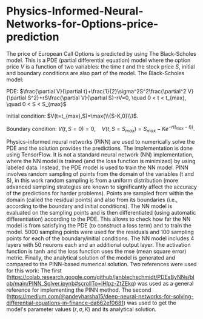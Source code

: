# Physics-Informed-Neural-Networks-for-Options-price-prediction
The price of European Call Options is predicted by using The Black-Scholes model. This is a PDE (partial differential equation) model where the option price $V$ is a function of two variables: the time $t$ and the stock price $S$, initial and boundary conditions are also part of the model. The Black-Scholes model:

PDE: $\frac{\partial V}{\partial t}+\frac{1}{2}\sigma^2S^2\frac{\partial^2 V}{\partial S^2}+rS\frac{\partial V}{\partial S}-rV=0, \quad 0 < t < t_{max}, \quad 0 < S < S_{max}$

Initial condition: $V(t=t_{max},S)=\max{\\{S-K,0}\\}$.

Boundary condition: $V(t,S=0)=0, \quad V(t,S=S_{max})=S_{max}-Ke^{-r(t_{max}-t))}$.


Physics-informed neural networks (PINN) are used to numerically solve the PDE and the solution provides the predictions. The implementation is done using TensorFlow. It is not a standard neural network (NN) implementation, where the NN model is trained (and the loss function is minimized) by using labeled data. Instead, the PDE model is used to train the NN model. PINN involves random sampling of points from the domain of the variables (t and S), in this work random sampling is from a uniform distribution (more advanced sampling strategies are known to significantly affect the accuracy of the predictions for harder problems). Points are sampled from within the domain (called the residual points) and also from its boundaries (i.e., according to the boundary and initial conditions). The NN model is evaluated on the sampling points and is then differentiated (using automatic differentiation) according to the PDE. This allows to check how far the NN model is from satisfying the PDE (to construct a loss term) and to train the model.
5000 sampling points were used for the residuals and 100 sampling points for each of the boundary/initial conditions. The NN model includes 4 layers with 50 neurons each and an additional output layer. The activation function is $\tanh$ and the loss function uses the mse (mean square error) metric.  Finally, the analytical solution of the model is generated and compared to the PINN-based numerical solution.
Two references were used for this work: The first (https://colab.research.google.com/github/janblechschmidt/PDEsByNNs/blob/main/PINN_Solver.ipynb#scrollTo=IHlpz-ZtZEkq) was used as a general reference for implementing the PINN method. The second (https://medium.com/@andeyharsha15/deep-neural-networks-for-solving-differential-equations-in-finance-da662ef0681) was used to get the model's parameter values ($r, \sigma, K$) and its analytical solution.


